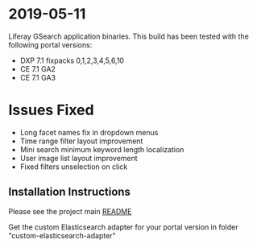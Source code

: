 # 2019-05-11

Liferay GSearch application binaries. This build has been tested with the following portal versions:

* DXP 7.1 fixpacks 0,1,2,3,4,5,6,10
* CE 7.1 GA2 
* CE 7.1 GA3

# Issues Fixed

* Long facet names fix in dropdown menus
* Time range filter layout improvement
* Mini search minimum keyword length localization
* User image list layout improvement
* Fixed filters unselection on click

## Installation Instructions

Please see the project main [README](https://github.com/peerkar/liferay-gsearch)

Get the custom Elasticsearch adapter for your portal version in folder "custom-elasticsearch-adapter"
 